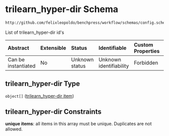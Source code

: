 # trilearn_hyper-dir Schema

```txt
http://github.com/felixleopoldo/benchpress/workflow/schemas/config.schema.json#/properties/resources/properties/parameters/properties/trilearn_hyper-dir
```

List of trilearn_hyper-dir id's

| Abstract            | Extensible | Status         | Identifiable            | Custom Properties | Additional Properties | Access Restrictions | Defined In                                                       |
| :------------------ | :--------- | :------------- | :---------------------- | :---------------- | :-------------------- | :------------------ | :--------------------------------------------------------------- |
| Can be instantiated | No         | Unknown status | Unknown identifiability | Forbidden         | Allowed               | none                | [config.schema.json*](config.schema.json "open original schema") |

## trilearn_hyper-dir Type

`object[]` ([trilearn_hyper-dir item](config-definitions-trilearn_hyper-dir-item.md))

## trilearn_hyper-dir Constraints

**unique items**: all items in this array must be unique. Duplicates are not allowed.
